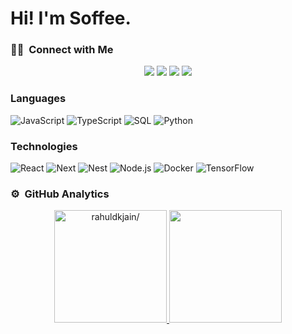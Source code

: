 # Hi! I'm Soffee.
### 🤝🏻 &nbsp;Connect with Me

<p align="center">
<a href="mailto:madsoffee.yk@gmail.com"><img src="https://img.shields.io/badge/-madsoffee.yk@gmail.com-D14836?style=flat&logo=Gmail&logoColor=white"/></a>
<a href="https://instagram.com/madsoffee_yk"><img src="https://img.shields.io/badge/-@madsoffee__yk-E4405F?style=flat&logo=Instagram&logoColor=white"/></a>
<a href="https://facebook.com/madsoffee"><img src="https://img.shields.io/badge/-@Madsoffee YK-1877F2?style=flat&logo=Facebook&logoColor=white"/></a>
<a href="https://www.youtube.ca/UCvFweIXouc3wPLKNb69H2Hw"><img src="https://img.shields.io/badge/-@MADSOFFEE YK.-BD081C?style=flat&logo=Youtube&logoColor=white"/></a>
</p>

### Languages

![JavaScript](https://img.shields.io/badge/-JavaScript-000?&logo=JavaScript)
![TypeScript](https://img.shields.io/badge/-TypeScript-000?&logo=TypeScript)
![SQL](https://img.shields.io/badge/-SQL-000?&logo=MySQL)
![Python](https://img.shields.io/badge/-Python-000?&logo=Python)

### Technologies

![React](https://img.shields.io/badge/-React-000?&logo=React)
![Next](https://img.shields.io/badge/-Next-000?&logo=Next)
![Nest](https://img.shields.io/badge/-Nest-000?&logo=Nest)
![Node.js](https://img.shields.io/badge/-Node.js-000?&logo=node.js)
![Docker](https://img.shields.io/badge/-Docker-000?&logo=Docker)
![TensorFlow](https://img.shields.io/badge/-TensorFlow-000?&logo=TensorFlow)

### ⚙️ &nbsp;GitHub Analytics

<p align="center">
<a href="https://github.com/9Sof">
  <img height="180em" src="https://github-readme-stats-eight-theta.vercel.app/api?username=9Sof&show_icons=true&theme=algolia&include_all_commits=true&count_private=true"alt=rahuldkjain/>
  <img height="180em" src="https://github-readme-stats-eight-theta.vercel.app/api/top-langs/?username=9Sof&layout=compact&langs_count=8&theme=algolia"/>
</a>
</p>
